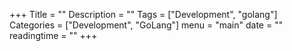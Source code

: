 +++
Title = ""
Description = ""
Tags = ["Development", "golang"]
Categories = ["Development", "GoLang"]
menu = "main"
date = ""
readingtime = ""
+++
